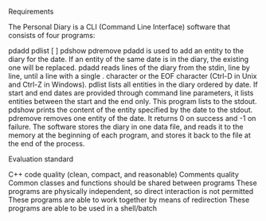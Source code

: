 Requirements

The Personal Diary is a CLI (Command Line Interface) software that consists of four programs:

pdadd
pdlist [ ]
pdshow
pdremove
pdadd is used to add an entity to the diary for the date. If an entity of the same date is in the diary, the existing one will be replaced. pdadd reads lines of the diary from the stdin, 
line by line, until a line with a single . character or the EOF character (Ctrl-D in Unix and Ctrl-Z in Windows).
pdlist lists all entities in the diary ordered by date. If start and end dates are provided through command line parameters, 
it lists entities between the start and the end only. This program lists to the stdout.
pdshow prints the content of the entity specified by the date to the stdout.
pdremove removes one entity of the date. It returns 0 on success and -1 on failure.
The software stores the diary in one data file, and reads it to the memory at the beginning of each program, and stores it back to the file at the end of the process.

Evaluation standard

C++ code quality (clean, compact, and reasonable)
Comments quality
Common classes and functions should be shared between programs
These programs are physically independent, so direct interaction is not permitted
These programs are able to work together by means of redirection
These programs are able to be used in a shell/batch 
